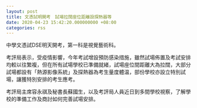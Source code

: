 ```yaml
---
layout: post
title: 文憑試明開考　試場拉闊座位距離設探熱器等
date: 2020-04-23 15:42:20.000000000 +08:00
categories: rss
---
```


中學文憑試DSE明天開考，第一科是視覺藝術科。

考評局表示，受疫情影響，今年考試增設預防感染措施，雖然試場佈置及考試安排均較以往繁複，但在所有試場學校已準備就緒，試場座位間距離大為拉闊，大部分試場都設有「熱源影像系統」及探熱器為考生量度體温，部份學校亦設立特別試場，讓獲特別安排的考生應考。

考評局主席容永祺及秘書長蘇國生，以及考評局人員近日到多間學校視察，了解學校的準備工作及商討如何完善試場安排。
